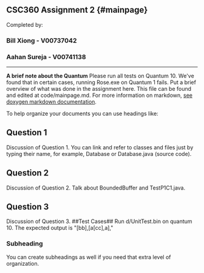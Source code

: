 CSC360 Assignment 2			{#mainpage}
------------

Completed by:

### Bill Xiong - V00737042 ###
### Aahan Sureja - V00741138 ###

 ---

**A brief note about the Quantum**
Please run all tests on Quantum 10. We've found that in certain cases, running Rose.exe on Quantum 1 fails.
Put a brief overview of what was done in the assignment here. This file can be found and edited at code/mainpage.md.
For more information on markdown, [see doxygen markdown documentation](http://www.stack.nl/~dimitri/doxygen/manual/markdown.html).

To help organize your documents you can use headings like:

## Question 1 ##

Discussion of Question 1. You can link and refer to classes and files just by typing their name, for example, Database or Database.java (source code).

## Question 2 ##

Discussion of Question 2. Talk about BoundedBuffer and TestP1C1.java.

## Question 3 ##

Discussion of Question 3.
##Test Cases##
Run d/UnitTest.bin on quantum 10. The expected output is "[bb],[a[cc],a],"
### Subheading ###

You can create subheadings as well if you need that extra level of organization.